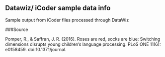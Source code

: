 ## Datawiz/ iCoder sample data info

Sample output from iCoder files processed through DataWiz

###Source

Pomper, R., & Saffran, J. R. (2016). Roses are red, socks are blue: Switching dimensions disrupts young children’s language processing. PLoS ONE 11(6): e0158459. doi:10.1371/journal.
